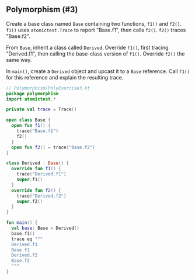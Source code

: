 ## Polymorphism (#3)

Create a base class named `Base` containing two functions, `f1()` and `f2()`.
`f1()` uses `atomictest.Trace` to report "Base.f1", then calls `f2()`. `f2()`
traces "Base.f2".

From `Base`, inherit a class called `Derived`. Override `f1()`, first tracing
"Derived.f1", then calling the base-class version of `f1()`. Override `f2()`
the same way.

In `main()`, create a `Derived` object and upcast it to a `Base` reference.
Call `f1()` for this reference and explain the resulting trace.

```kotlin
// Polymorphism/PolyExercise3.kt
package polymorphism
import atomictest.*

private val trace = Trace()

open class Base {
  open fun f1() {
    trace("Base.f1")
    f2()
  }
  open fun f2() = trace("Base.f2")
}

class Derived : Base() {
  override fun f1() {
    trace("Derived.f1")
    super.f1()
  }
  override fun f2() {
    trace("Derived.f2")
    super.f2()
  }
}

fun main() {
  val base: Base = Derived()
  base.f1()
  trace eq """
  Derived.f1
  Base.f1
  Derived.f2
  Base.f2
  """
}
```